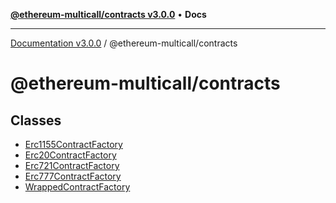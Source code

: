 [**@ethereum-multicall/contracts v3.0.0**](README.md) • **Docs**

***

[Documentation v3.0.0](../../packages.md) / @ethereum-multicall/contracts

# @ethereum-multicall/contracts

## Classes

- [Erc1155ContractFactory](classes/Erc1155ContractFactory.md)
- [Erc20ContractFactory](classes/Erc20ContractFactory.md)
- [Erc721ContractFactory](classes/Erc721ContractFactory.md)
- [Erc777ContractFactory](classes/Erc777ContractFactory.md)
- [WrappedContractFactory](classes/WrappedContractFactory.md)
